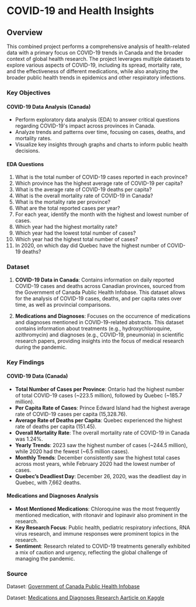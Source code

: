 # COVID-19 and Health Insights

## Overview

This combined project performs a comprehensive analysis of health-related data with a primary focus on COVID-19 trends in Canada and the broader context of global health research. The project leverages multiple datasets to explore various aspects of COVID-19, including its spread, mortality rate, and the effectiveness of different medications, while also analyzing the broader public health trends in epidemics and other respiratory infections.

### Key Objectives

#### COVID-19 Data Analysis (Canada)

- Perform exploratory data analysis (EDA) to answer critical questions regarding COVID-19's impact across provinces in Canada.
- Analyze trends and patterns over time, focusing on cases, deaths, and mortality rates.
- Visualize key insights through graphs and charts to inform public health decisions.

#### EDA Questions

1. What is the total number of COVID-19 cases reported in each province?
2. Which province has the highest average rate of COVID-19 per capita?
3. What is the average rate of COVID-19 deaths per capita?
4. What is the overall mortality rate of COVID-19 in Canada?
5. What is the mortality rate per province?
6. What are the total reported cases per year?
7. For each year, identify the month with the highest and lowest number of cases.
8. Which year had the highest mortality rate?
9. Which year had the lowest total number of cases?
10. Which year had the highest total number of cases?
11. In 2020, on which day did Quebec have the highest number of COVID-19 deaths?

### Dataset

1. **COVID-19 Data in Canada**: Contains information on daily reported COVID-19 cases and deaths across Canadian provinces, sourced from the Government of Canada Public Health Infobase. This dataset allows for the analysis of COVID-19 cases, deaths, and per capita rates over time, as well as provincial comparisons.

2. **Medications and Diagnoses**: Focuses on the occurrence of medications and diagnoses mentioned in COVID-19-related abstracts. This dataset contains information about treatments (e.g., hydroxychloroquine, azithromycin) and diagnoses (e.g., COVID-19, pneumonia) in scientific research papers, providing insights into the focus of medical research during the pandemic.

### Key Findings

#### COVID-19 Data (Canada)
- **Total Number of Cases per Province**: Ontario had the highest number of total COVID-19 cases (~223.5 million), followed by Quebec (~185.7 million).
- **Per Capita Rate of Cases**: Prince Edward Island had the highest average rate of COVID-19 cases per capita (15,328.76).
- **Average Rate of Deaths per Capita**: Quebec experienced the highest rate of deaths per capita (151.45).
- **Overall Mortality Rate**: The overall mortality rate of COVID-19 in Canada was 1.24%.
- **Yearly Trends**: 2023 saw the highest number of cases (~244.5 million), while 2020 had the fewest (~6.5 million cases).
- **Monthly Trends**: December consistently saw the highest total cases across most years, while February 2020 had the lowest number of cases.
- **Quebec’s Deadliest Day**: December 26, 2020, was the deadliest day in Quebec, with 7,662 deaths.

#### Medications and Diagnoses Analysis

- **Most Mentioned Medications**: Chloroquine was the most frequently mentioned medication, with ritonavir and lopinavir also prominent in the research.
- **Key Research Focus**: Public health, pediatric respiratory infections, RNA virus research, and immune responses were prominent topics in the research.
- **Sentiment**: Research related to COVID-19 treatments generally exhibited a mix of caution and urgency, reflecting the global challenge of managing the pandemic.

### Source

Dataset: [Government of Canada Public Health Infobase](https://health-infobase.canada.ca/covid-19/visual-data-gallery/)

Dataset: [Medications and Diagnoses Research Aarticle on Kaggle](https://www.kaggle.com/datasets/anthonytherrien/covid-19-research-articles)

